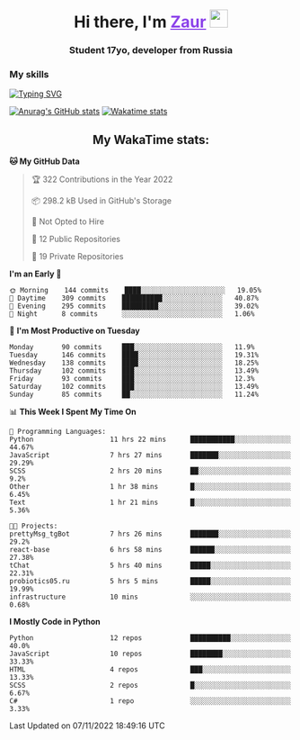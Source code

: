 <h1 align="center">
    Hi there, I'm 
    <a href="https://t.me/skyguy" target="_blank" style="color: #8C43EA">Zaur</a>
    <img src="https://github.com/blackcater/blackcater/raw/main/images/Hi.gif" height="32">
</h1>

<h3 align="center">
    Student 17yo, developer from Russia
</h3>  

### **My skills**
[![Typing SVG](https://readme-typing-svg.herokuapp.com?font=Oxanium&duration=3000&pause=1500&color=8C43EA&height=30&lines=Python:+FastAPI,+Flask,+Aiogram,+Telethon;SQL:+PostgreSQL,+SQLite;Javascript:+React.js;HTML,+CSS+(SCSS))](https://git.io/typing-svg)

[![Anurag's GitHub stats](https://github-readme-stats.vercel.app/api?username=mrskyguy&hide_title=true&count_private=true&show_icons=true&title_color=8C43EA&icon_color=BE57EA&bg_color=30,191919,341b56&text_color=B1B1B1&border_radius=10&hide_border=true)](https://github.com/anuraghazra/github-readme-stats)
[![Wakatime stats](https://github-readme-stats.vercel.app/api/wakatime?username=skyguy&hide_title=true&show_icons=true&title_color=8C43EA&icon_color=BE57EA&bg_color=30,191919,341b56&text_color=B1B1B1&border_radius=10&hide_border=true)](https://github.com/anuraghazra/github-readme-stats)


<h2 align="center"> My WakaTime stats: </h2>

<!--START_SECTION:waka-->
**🐱 My GitHub Data** 

> 🏆 322 Contributions in the Year 2022
 > 
> 📦 298.2 kB Used in GitHub's Storage 
 > 
> 🚫 Not Opted to Hire
 > 
> 📜 12 Public Repositories 
 > 
> 🔑 19 Private Repositories  
 > 
**I'm an Early 🐤** 

```text
🌞 Morning    144 commits    ████░░░░░░░░░░░░░░░░░░░░░   19.05% 
🌆 Daytime    309 commits    ██████████░░░░░░░░░░░░░░░   40.87% 
🌃 Evening    295 commits    █████████░░░░░░░░░░░░░░░░   39.02% 
🌙 Night      8 commits      ░░░░░░░░░░░░░░░░░░░░░░░░░   1.06%

```
📅 **I'm Most Productive on Tuesday** 

```text
Monday       90 commits     ███░░░░░░░░░░░░░░░░░░░░░░   11.9% 
Tuesday      146 commits    ████░░░░░░░░░░░░░░░░░░░░░   19.31% 
Wednesday    138 commits    ████░░░░░░░░░░░░░░░░░░░░░   18.25% 
Thursday     102 commits    ███░░░░░░░░░░░░░░░░░░░░░░   13.49% 
Friday       93 commits     ███░░░░░░░░░░░░░░░░░░░░░░   12.3% 
Saturday     102 commits    ███░░░░░░░░░░░░░░░░░░░░░░   13.49% 
Sunday       85 commits     ██░░░░░░░░░░░░░░░░░░░░░░░   11.24%

```


📊 **This Week I Spent My Time On** 

```text
💬 Programming Languages: 
Python                   11 hrs 22 mins      ███████████░░░░░░░░░░░░░░   44.67% 
JavaScript               7 hrs 27 mins       ███████░░░░░░░░░░░░░░░░░░   29.29% 
SCSS                     2 hrs 20 mins       ██░░░░░░░░░░░░░░░░░░░░░░░   9.2% 
Other                    1 hr 38 mins        █░░░░░░░░░░░░░░░░░░░░░░░░   6.45% 
Text                     1 hr 21 mins        █░░░░░░░░░░░░░░░░░░░░░░░░   5.36%

🐱‍💻 Projects: 
prettyMsg_tgBot          7 hrs 26 mins       ███████░░░░░░░░░░░░░░░░░░   29.2% 
react-base               6 hrs 58 mins       ██████░░░░░░░░░░░░░░░░░░░   27.38% 
tChat                    5 hrs 40 mins       █████░░░░░░░░░░░░░░░░░░░░   22.31% 
probiotics05.ru          5 hrs 5 mins        █████░░░░░░░░░░░░░░░░░░░░   19.99% 
infrastructure           10 mins             ░░░░░░░░░░░░░░░░░░░░░░░░░   0.68%

```

**I Mostly Code in Python** 

```text
Python                   12 repos            ██████████░░░░░░░░░░░░░░░   40.0% 
JavaScript               10 repos            ████████░░░░░░░░░░░░░░░░░   33.33% 
HTML                     4 repos             ███░░░░░░░░░░░░░░░░░░░░░░   13.33% 
SCSS                     2 repos             █░░░░░░░░░░░░░░░░░░░░░░░░   6.67% 
C#                       1 repo              ░░░░░░░░░░░░░░░░░░░░░░░░░   3.33%

```



 Last Updated on 07/11/2022 18:49:16 UTC
<!--END_SECTION:waka-->
